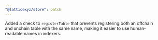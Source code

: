 ```yaml
---
"@latticexyz/store": patch
---
```


Added a check to `registerTable` that prevents registering both an offchain and onchain table with the same name, making it easier to use human-readable names in indexers.

